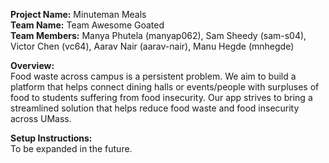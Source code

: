 **Project Name:** Minuteman Meals \
**Team Name:** Team Awesome Goated \
**Team Members:** Manya Phutela (manyap062), Sam Sheedy (sam-s04), Victor Chen (vc64), Aarav Nair (aarav-nair), Manu Hegde (mnhegde)


**Overview:** \
Food waste across campus is a persistent problem. We aim to build a platform that helps connect dining halls or events/people with surpluses of food to students suffering from food insecurity. Our app strives to bring a streamlined solution that helps reduce food waste and food insecurity across UMass.

**Setup Instructions:** \
To be expanded in the future.

